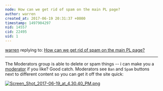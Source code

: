 ```yaml
---
node: How can we get rid of spam on the main PL page?
author: warren
created_at: 2017-06-19 20:31:37 +0000
timestamp: 1497904297
nid: 14557
cid: 22495
uid: 1
---
```




[warren](../profile/warren) replying to: [How can we get rid of spam on the main PL page?](../notes/marlokeno/06-19-2017/how-can-we-get-rid-of-spam-on-the-main-pl-page)

----
The Moderators group is able to delete or spam things -- i can make you a [moderator](https://publiclab.org/wiki/moderation) if you like? Good catch. Moderators see `Ban` and `Spam` buttons next to different content so you can get it off the site quick:

[![Screen_Shot_2017-06-19_at_4.30.40_PM.png](https://publiclab.org/system/images/photos/000/020/825/large/Screen_Shot_2017-06-19_at_4.30.40_PM.png)](https://publiclab.org/system/images/photos/000/020/825/original/Screen_Shot_2017-06-19_at_4.30.40_PM.png)

